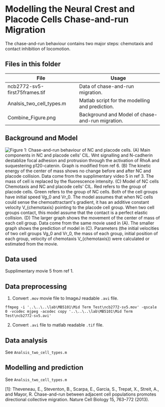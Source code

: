 # Modelling the Neural Crest and Placode Cells Chase-and-run Migration

The chase-and-run behaviour contains two major steps: chemotaxis and contact inhibition of locomotion.


## Files in this folder
File | Usage
-----|-------
ncb2772-sv5-first75frames.tif | Data of chase-and-run migration.
Analsis_two_cell_types.m | Matlab script for the modelling and prediction.
Combine_Figure.png | Background and Model of chase-and-run migration.

## Background and Model

![Figure 1: Chase-and-run behaviour of NC and placode cells. (A) Main components in NC and placode cells' CIL. Wnt signalling and N-cadherin destablize focal adhesion and protrusion through the activation of RhoA and suquestering p120-catenin. Graph is modified from ref 6. (B) The kinetic energy of the center of mass shows no change before and after NC and placode collision. Data come from the supplimentary video 5 in ref 3. The mass of cell is replaced by the fluorescence intensity. (C) Model of NC cells Chemotaxis and NC and placode cells' CIL. Red refers to the group of placode cells. Green refers to the group of NC cells. Both of the cell groups have initial speed $Vg_0$ and $Vr_0$. The model assumes that when NC cells could sense the chemoattractant's gradient, it has an additive constant velocity $V_{chemotaxis}$ pointing to the placode cell group. When two cell groups contact, this model assume that the contact is a perfect elastic collision. (D) The larger graph shows the movement of the center of mass of each cell group. Data come from the same movie used in (A). The smaller graph shows the prediction of model in (C). Parameters (the initial velocities of two cell groups $Vg_0$ and $Vr_0$, the mass of each group, initial position of each group, velocity of chemotaxis $V_{chemotaxis}$) were calculated or estimated from the movie.](Combine_Figure.png)



## Data used
Supplimentary movie 5 from ref 1.

## Data preprocessing

1. Convert `.mov` movie file to ImageJ readable `.avi` file.

```
ffmpeg -i '..\..\..\lab\MB5101\Mid Term Test\ncb2772-sv5.mov' -qscale 0 -vcodec mjpeg -acodec copy '..\..\..\lab\MB5101\Mid Term Test\ncb2772-sv5.avi'
```

2. Convert `.avi` file to matlab readable `.tif` file.

## Data analysis
See `Analsis_two_cell_types.m`

## Modelling and prediction
See `Analsis_two_cell_types.m`


[1]: Theveneau, E., Steventon, B., Scarpa, E., Garcia, S., Trepat, X., Streit, A., and Mayor, R. Chase-and-run between adjacent cell populations promotes directional collective migration. Nature Cell Biology 15, 763–772 (2013).
